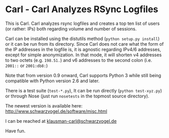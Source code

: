 # Carl - Carl Analyzes RSync Logfiles

This is Carl. Carl analyzes rsync logfiles and creates a top ten
list of users (or rather: IPs) both regarding volume and number of
sessions. 

Carl can be installed using the distutils method (`python setup.py install`)
or it can be run from its directory. Since Carl does not care what the form of
the IP addresses in the logfile is, it is agnostic regarding IPv4/6
addresses, except for simple anonymization. In that mode, it will shorten v4
addresses to two octets (e.g. `198.51.`) and v6 addresses to the second
colon (i.e. `2001::` or `2001:db8:`)

Note that from version 0.9 onward, Carl supports Python 3 while still being
compatible with Python version 2.6 and later.

There is a test suite (`test-*.py`), It can be run directly (`python
test-xyz.py`) or through Nose (just run `nosetests` in the topmost source
directory).

The newest version is available here:
http://www.schwarzvogel.de/software/misc.html

I can be reached at klausman-carl@schwarzvogel.de

Have fun.
